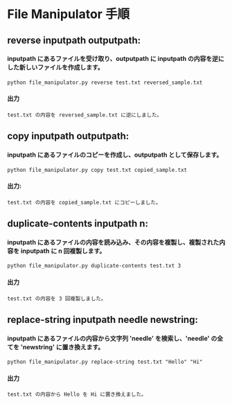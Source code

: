# File Manipulator 手順

## reverse inputpath outputpath:
#### inputpath にあるファイルを受け取り、outputpath に inputpath の内容を逆にした新しいファイルを作成します。
```
python file_manipulator.py reverse test.txt reversed_sample.txt
```

#### 出力
```
test.txt の内容を reversed_sample.txt に逆にしました。
```


## copy inputpath outputpath:
#### inputpath にあるファイルのコピーを作成し、outputpath として保存します。
```
python file_manipulator.py copy test.txt copied_sample.txt
```

#### 出力:
```
test.txt の内容を copied_sample.txt にコピーしました。
```

## duplicate-contents inputpath n:
#### inputpath にあるファイルの内容を読み込み、その内容を複製し、複製された内容を inputpath に n 回複製します。
```
python file_manipulator.py duplicate-contents test.txt 3
```

#### 出力
```
test.txt の内容を 3 回複製しました。
```

## replace-string inputpath needle newstring:
#### inputpath にあるファイルの内容から文字列 'needle' を検索し、'needle' の全てを 'newstring' に置き換えます。
```
python file_manipulator.py replace-string test.txt "Hello" "Hi"
```

#### 出力
```
test.txt の内容から Hello を Hi に置き換えました。
```
